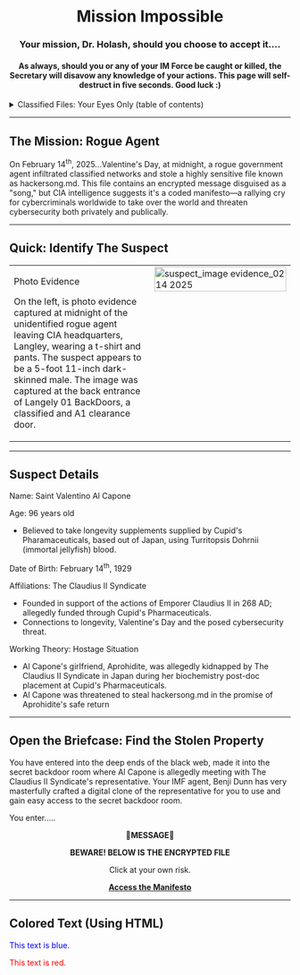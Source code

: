 <!--Centered Title-->
<h1 align="center">Mission Impossible</h1>
<h3 align="center">Your mission, Dr. Holash, should you choose to accept it....</h3>
<h4 align="center">As always, should you or any of your IM Force be caught or killed, the Secretary will disavow any knowledge of your actions. This page will self-destruct in five seconds. Good luck :)</h4>


<!-- Table of Contents (Toggle) -->
<details>
  <summary>Classified Files: Your Eyes Only (table of contents)</summary>

Follow the outline below to survive this mission.
1) The Mission: Rogue Agent
2) Quick: Identify the Suspect
3) Suspect Details 
4) Open the BriefCase: Find the Stolen Property
5) Choose Your Fate
  
</details>

---

## The Mission: Rogue Agent
On February 14<sup>th</sup>, 2025...Valentine's Day, at midnight, a rogue government agent infiltrated classified networks and stole a highly sensitive file known as hackersong.md. This file contains an encrypted message disguised as a "song," but CIA intelligence suggests it's a coded manifesto—a rallying cry for cybercriminals worldwide to take over the world and threaten cybersecurity both privately and publically. 

---

## Quick: Identify The Suspect

<table>
  <tr>
    <!-- Left Column: Text -->
    <td style="width: 50%; vertical-align: top; padding-right: 15px;">
      <p>Photo Evidence</p>
      <p>
        On the left, is photo evidence captured at midnight of the unidentified rogue agent leaving CIA headquarters, Langley, wearing a t-shirt and pants. The suspect appears to be a 5-foot 11-inch dark-skinned male. The image was captured at the back entrance of Langely 01 BackDoors, a classified and A1 clearance door.
      </p>
    </td>
    <!-- Right Column: Image -->
    <td style="width: 50%; vertical-align: top;">
      <img src="https://github.com/user-attachments/assets/5ad61489-5ff2-4a2b-b7e9-b1c9248de79c" 
           alt="suspect_image evidence_02 14 2025" 
           width="100%">
    </td>
  </tr>
</table>


---

## Suspect Details

Name: Saint Valentino Al Capone

Age: 96 years old
- Believed to take longevity supplements supplied by Cupid's Pharamaceuticals, based out of Japan, using Turritopsis Dohrnii (immortal jellyfish) blood.

<p>Date of Birth: February 14<sup>th</sup>, 1929</p>

Affiliations: The Claudius II Syndicate 
- Founded in support of the actions of Emporer Claudius II in 268 AD; allegedly funded through Cupid's Pharmaceuticals.
- Connections to longevity, Valentine's Day and the posed cybersecurity threat.

Working Theory: Hostage Situation 
- Al Capone's girlfriend, Aprohidite, was allegedly kidnapped by The Claudius II Syndicate in Japan during her biochemistry post-doc placement at Cupid's Pharmaceuticals.
- Al Capone was threatened to steal hackersong.md in the promise of Aprohidite's safe return

---

## Open the Briefcase: Find the Stolen Property

You have entered into the deep ends of the black web, made it into the secret backdoor room where Al Capone is allegedly meeting with The Claudius II Syndicate's representative. Your IMF agent, Benji Dunn has very masterfully crafted a digital clone of the representative for you to use and gain easy access to the secret backdoor room. 

You enter.....

<!--Centered-->
<p align="center">🚨<strong>MESSAGE</strong>🚨</p>
<p align="center"><strong>BEWARE! BELOW IS THE ENCRYPTED FILE</strong></p>
<p align="center">Click at your own risk.</p>
<p align="center">
  <a href="hackersong.md"><strong>Access the Manifesto</strong></a></p>

---

## Colored Text (Using HTML)

<p style="color:blue;">This text is blue.</p>
<p style="color:red;">This text is red.</p>
